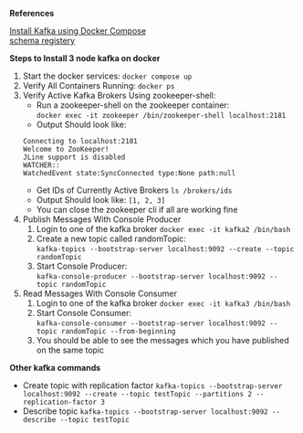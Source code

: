 **References**

<a href="https://codersee.com/how-to-deploy-multiple-kafka-brokers-with-docker-compose/" target="new">Install Kafka using Docker Compose</a>
<br><a href="https://betterprogramming.pub/adding-schema-registry-to-kafka-in-your-local-docker-environment-49ada28c8a9b" target="new">schema registery</a>

**Steps to Install 3 node kafka on docker**
1. Start the docker services: ```docker compose up```
2. Verify All Containers Running: ```docker ps```
3. Verify Active Kafka Brokers Using zookeeper-shell:
   - Run a zookeeper-shell on the zookeeper container:
     <br>```docker exec -it zookeeper /bin/zookeeper-shell localhost:2181```
   - Output Should look like:
    ```   
    Connecting to localhost:2181
    Welcome to ZooKeeper!
    JLine support is disabled
    WATCHER::
    WatchedEvent state:SyncConnected type:None path:null
    ```
   - Get IDs of Currently Active Brokers ```ls /brokers/ids```
   - Output Should look like: ```[1, 2, 3]```
   - You can close the zookeeper cli if all are working fine
4. Publish Messages With Console Producer
   1. Login to one of the kafka broker ```docker exec -it kafka2 /bin/bash```
   2. Create a new topic called randomTopic:
   <br>```kafka-topics --bootstrap-server localhost:9092 --create --topic randomTopic```
   3. Start Console Producer:
   <br>```kafka-console-producer --bootstrap-server localhost:9092 --topic randomTopic```
5. Read Messages With Console Consumer
   1. Login to one of the kafka broker ```docker exec -it kafka3 /bin/bash```
   2. Start Console Consumer:
      <br>```kafka-console-consumer --bootstrap-server localhost:9092 --topic randomTopic --from-beginning```
   3. You should be able to see the messages which you have published on the same topic
   

**Other kafka commands**
- Create topic with replication factor ```kafka-topics --bootstrap-server localhost:9092 --create --topic testTopic --partitions 2 --replication-factor 3```
- Describe topic ```kafka-topics --bootstrap-server localhost:9092 --describe --topic testTopic```